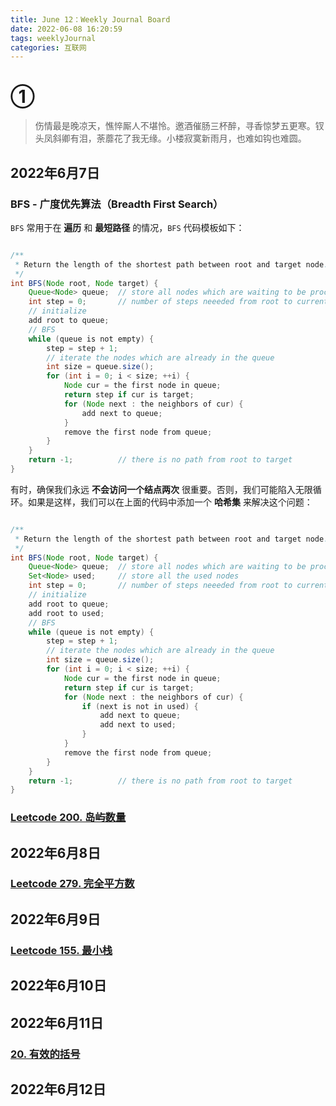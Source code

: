```yaml
---
title: June 12：Weekly Journal Board
date: 2022-06-08 16:20:59
tags: weeklyJournal
categories: 互联网
---
```


# ①

> 伤情最是晚凉天，憔悴厮人不堪怜。邀酒催肠三杯醉，寻香惊梦五更寒。钗头凤斜卿有泪，荼蘼花了我无缘。小楼寂寞新雨月，也难如钩也难圆。


## 2022年6月7日

### BFS - 广度优先算法（Breadth First Search）

`BFS` 常用于在 **遍历** 和 **最短路径** 的情况，`BFS` 代码模板如下：

```java

/**
 * Return the length of the shortest path between root and target node.
 */
int BFS(Node root, Node target) {
    Queue<Node> queue;  // store all nodes which are waiting to be processed
    int step = 0;       // number of steps neeeded from root to current node
    // initialize
    add root to queue;
    // BFS
    while (queue is not empty) {
        step = step + 1;
        // iterate the nodes which are already in the queue
        int size = queue.size();
        for (int i = 0; i < size; ++i) {
            Node cur = the first node in queue;
            return step if cur is target;
            for (Node next : the neighbors of cur) {
                add next to queue;
            }
            remove the first node from queue;
        }
    }
    return -1;          // there is no path from root to target
}

```

有时，确保我们永远 **不会访问一个结点两次** 很重要。否则，我们可能陷入无限循环。如果是这样，我们可以在上面的代码中添加一个 **哈希集** 来解决这个问题：

```java

/**
 * Return the length of the shortest path between root and target node.
 */
int BFS(Node root, Node target) {
    Queue<Node> queue;  // store all nodes which are waiting to be processed
    Set<Node> used;     // store all the used nodes
    int step = 0;       // number of steps neeeded from root to current node
    // initialize
    add root to queue;
    add root to used;
    // BFS
    while (queue is not empty) {
        step = step + 1;
        // iterate the nodes which are already in the queue
        int size = queue.size();
        for (int i = 0; i < size; ++i) {
            Node cur = the first node in queue;
            return step if cur is target;
            for (Node next : the neighbors of cur) {
                if (next is not in used) {
                    add next to queue;
                    add next to used;
                }
            }
            remove the first node from queue;
        }
    }
    return -1;          // there is no path from root to target
}

```


### [Leetcode 200. 岛屿数量](https://leetcode.cn/problems/number-of-islands/)

## 2022年6月8日

### [Leetcode 279. 完全平方数](https://leetcode.cn/problems/perfect-squares/)

## 2022年6月9日

### [Leetcode 155. 最小栈](https://leetcode.cn/problems/min-stack/)

## 2022年6月10日



## 2022年6月11日

### [20. 有效的括号](https://leetcode.cn/problems/valid-parentheses/)

## 2022年6月12日


